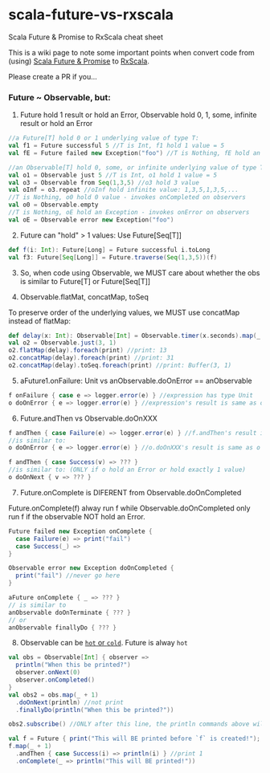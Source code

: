 scala-future-vs-rxscala
=======================
Scala Future & Promise to RxScala cheat sheet

This is a wiki page to note some important points when convert code from (using) [Scala Future & Promise](http://docs.scala-lang.org/overviews/core/futures.html) to [RxScala](https://github.com/ReactiveX/RxScala).

Please create a PR if you...

### Future ~ Observable, but:

1. Future hold 1 result or hold an Error, Observable hold 0, 1, some, infinite result or hold an Error

  ```scala
  //a Future[T] hold 0 or 1 underlying value of type T:
  val f1 = Future successful 5 //T is Int, f1 hold 1 value = 5
  val fE = Future failed new Exception("foo") //T is Nothing, fE hold an Exception
  
  //an Observable[T] hold 0, some, or infinite underlying value of type T:
  val o1 = Observable just 5 //T is Int, o1 hold 1 value = 5
  val o3 = Observable from Seq(1,3,5) //o3 hold 3 value
  val oInf = o3.repeat //oInf hold infinite value: 1,3,5,1,3,5,...
  //T is Nothing, o0 hold 0 value - invokes onCompleted on observers
  val o0 = Observable.empty
  //T is Nothing, oE hold an Exception - invokes onError on observers
  val oE = Observable error new Exception("foo")
  ```

2. Future can "hold" > 1 values: Use Future[Seq[T]]

  ```scala
  def f(i: Int): Future[Long] = Future successful i.toLong
  val f3: Future[Seq[Long]] = Future.traverse(Seq(1,3,5))(f)
  ```

3. So, when code using Observable, we MUST care about whether the obs is similar to Future[T] or Future[Seq[T]]

4. Observable.flatMat, concatMap, toSeq

  To preserve order of the underlying values, we MUST use concatMap instead of flatMap:
  
  ```scala
  def delay(x: Int): Observable[Int] = Observable.timer(x.seconds).map(_ => x)
  val o2 = Observable.just(3, 1)
  o2.flatMap(delay).foreach(print) //print: 13
  o2.concatMap(delay).foreach(print) //print: 31
  o2.concatMap(delay).toSeq.foreach(print) //print: Buffer(3, 1)
  ```

5. aFuture1.onFailure: Unit vs anObservable.doOnError == anObservable

  ```scala
  f onFailure { case e => logger.error(e) } //expression has type Unit
  o doOnError { e => logger.error(e) } //expression's result is same as o
  ```

6. Future.andThen vs Observable.doOnXXX

  ```scala  
  f andThen { case Failure(e) => logger.error(e) } //f.andThen's result is same as f
  //is similar to:
  o doOnError { e => logger.error(e) } //o.doOnXXX's result is same as o
  
  f andThen { case Success(v) => ??? }
  //is similar to: (ONLY if o hold an Error or hold exactly 1 value)
  o doOnNext { v => ??? }
  ```

7. Future.onComplete is DIFERENT from Observable.doOnCompleted

  Future.onComplete(f) alway run f while Observable.doOnCompleted only run f if the observable NOT hold an Error.
  ```scala
  Future failed new Exception onComplete {
    case Failure(e) => print("fail")
    case Success(_) =>
  }
  
  Observable error new Exception doOnCompleted {
    print("fail") //never go here
  }
  
  aFuture onComplete { _ => ??? }
  // is similar to
  anObservable doOnTerminate { ??? }
  // or
  anObservable finallyDo { ??? }
  ```

8. <a name="Cold-Observable"></a>Observable can be [`hot` or `cold`](https://github.com/ReactiveX/RxJava/wiki/Observable#hot-and-cold-observables). Future is alway `hot`

  ```scala
  val obs = Observable[Int] { observer =>
    println("When this be printed?")
    observer.onNext(0)
    observer.onCompleted()
  }
  val obs2 = obs.map(_ + 1)
    .doOnNext(println) //not print
    .finallyDo(println("When this be printed?"))
  
  obs2.subscribe() //ONLY after this line, the println commands above will be executed!
  
  val f = Future { print("This will BE printed before `f` is created!"); 0 }
  f.map(_ + 1)
    .andThen { case Success(i) => println(i) } //print 1
    .onComplete(_ => println("This will BE printed!"))
  ```
